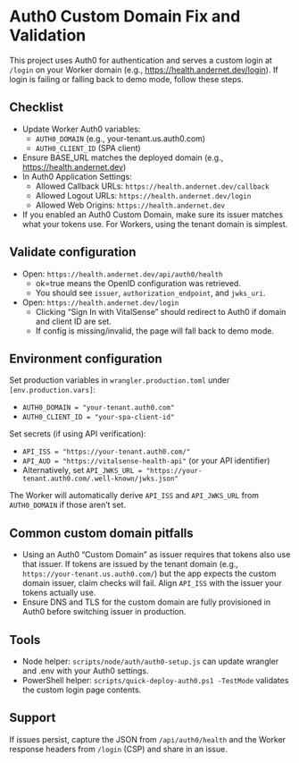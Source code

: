 # Auth0 Custom Domain Fix and Validation

This project uses Auth0 for authentication and serves a custom login at `/login` on your Worker domain (e.g., <https://health.andernet.dev/login>). If login is failing or falling back to demo mode, follow these steps.

## Checklist

- Update Worker Auth0 variables:
  - `AUTH0_DOMAIN` (e.g., your-tenant.us.auth0.com)
  - `AUTH0_CLIENT_ID` (SPA client)
- Ensure BASE_URL matches the deployed domain (e.g., <https://health.andernet.dev>)
- In Auth0 Application Settings:
  - Allowed Callback URLs: `https://health.andernet.dev/callback`
  - Allowed Logout URLs: `https://health.andernet.dev/login`
  - Allowed Web Origins: `https://health.andernet.dev`
- If you enabled an Auth0 Custom Domain, make sure its issuer matches what your tokens use. For Workers, using the tenant domain is simplest.

## Validate configuration

- Open: `https://health.andernet.dev/api/auth0/health`
  - ok=true means the OpenID configuration was retrieved.
  - You should see `issuer`, `authorization_endpoint`, and `jwks_uri`.
- Open: `https://health.andernet.dev/login`
  - Clicking “Sign In with VitalSense” should redirect to Auth0 if domain and client ID are set.
  - If config is missing/invalid, the page will fall back to demo mode.

## Environment configuration

Set production variables in `wrangler.production.toml` under `[env.production.vars]`:

- `AUTH0_DOMAIN = "your-tenant.auth0.com"`
- `AUTH0_CLIENT_ID = "your-spa-client-id"`

Set secrets (if using API verification):

- `API_ISS = "https://your-tenant.auth0.com/"`
- `API_AUD = "https://vitalsense-health-api"` (or your API identifier)
- Alternatively, set `API_JWKS_URL = "https://your-tenant.auth0.com/.well-known/jwks.json"`

The Worker will automatically derive `API_ISS` and `API_JWKS_URL` from `AUTH0_DOMAIN` if those aren’t set.

## Common custom domain pitfalls

- Using an Auth0 “Custom Domain” as issuer requires that tokens also use that issuer. If tokens are issued by the tenant domain (e.g., `https://your-tenant.us.auth0.com/`) but the app expects the custom domain issuer, claim checks will fail. Align `API_ISS` with the issuer your tokens actually use.
- Ensure DNS and TLS for the custom domain are fully provisioned in Auth0 before switching issuer in production.

## Tools

- Node helper: `scripts/node/auth/auth0-setup.js` can update wrangler and .env with your Auth0 settings.
- PowerShell helper: `scripts/quick-deploy-auth0.ps1 -TestMode` validates the custom login page contents.

## Support

If issues persist, capture the JSON from `/api/auth0/health` and the Worker response headers from `/login` (CSP) and share in an issue.
